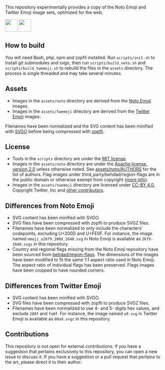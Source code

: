 This repository experimentally provides a copy of the Noto Emoji and Twitter Emoji image sets, optimized for the web.

<img width="40" height="40" src="https://cdn.jsdelivr.net/gh/s9e/emoji-assets/assets/noto/svgz/1f642.svgz"> <img width="40" height="40" src="https://cdn.jsdelivr.net/gh/s9e/emoji-assets/assets/twemoji/svgz/1f642.svgz">


## How to build

You will need Bash, php, npm and zopfli installed. Run `scripts/init.sh` to install git submodules and svgo, then run `scripts/build_noto.sh` and `scripts/build_twemoji.sh` to rebuild the files in the `assets` directory. The process is single threaded and may take several minutes.


## Assets

- Images in the `assets/noto` directory are derived from the [Noto Emoji](https://github.com/googlei18n/noto-emoji) images.
- Images in the `assets/twemoji` directory are derived from the [Twitter Emoji](https://github.com/twitter/twemoji) images.

Filenames have been normalized and the SVG content has been minified with [SVGO](https://github.com/svg/svgo/) before being compressed with [zopfli](https://github.com/google/zopfli).


## License

- Tools in the `scripts` directory are under the [MIT license](scripts/LICENSE).
- Images in the `assets/noto` directory are under the [Apache license, version 2.0](assets/noto/LICENSE) unless otherwise noted. See [assets/noto/AUTHORS](assets/noto/AUTHORS) for the list of authors. Flag images under third_party/behdad/region-flags are in the public domain or otherwise exempt from copyright ([more info](https://github.com/behdad/region-flags/blob/gh-pages/COPYING)).
- Images in the `assets/twemoji` directory are licensed under [CC-BY 4.0](assets/twemoji/LICENSE-GRAPHICS), Copyright Twitter, Inc and [other contributors](https://github.com/twitter/twemoji/graphs/contributors).


## Differences from Noto Emoji

- SVG content has been minified with SVGO.
- SVG files have been compressed with zopfli to produce SVGZ files.
- Filenames have been normalized to only include the characters' codepoints, excluding U+200D and U+FE0F. For instance, the image named `emoji_u26f9_200d_2640.svg` in Noto Emoji is available as `26f9-2640.svgz` in this repository.
- Country and regional flags missing from the Noto Emoji repository have been sourced from [behdad/region-flags](https://github.com/behdad/region-flags). The dimensions of the images have been modified to fit the same 1:1 aspect ratio used in Noto Emoji. The aspect ratio of individual flags has been preserved. Flags images have been cropped to have rounded corners.


## Differences from Twitter Emoji

- SVG content has been minified with SVGO.
- SVG files have been compressed with zopfli to produce SVGZ files.
- Filenames have been normalized to use 4- and 5- digits hex values, and exclude `200f` and `fe0f`. For instance, the image named `a9.svg` in Twitter Emoji is available as `00a9.svgz` in this repository.


## Contributions

This repository is not open for external contributions. If you have a suggestion that pertains exclusively to this repository, you can open a new issue to discuss it. If you have a suggestion or a pull request that pertains to the art, please direct it to their author.

